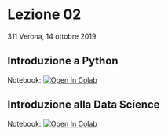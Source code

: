 # Lezione 02
311 Verona, 14 ottobre 2019
## Introduzione a Python
Notebook: [![Open In Colab](https://colab.research.google.com/assets/colab-badge.svg)](https://colab.research.google.com/github/fmardero/MLedulife/blob/master/lesson_02/intro_python.ipynb)
## Introduzione alla Data Science
Notebook: [![Open In Colab](https://colab.research.google.com/assets/colab-badge.svg)](https://colab.research.google.com/github/fmardero/MLedulife/blob/master/lesson_02/intro_python.ipynb)
